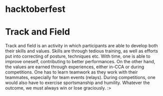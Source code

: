 # hacktoberfest
# Track and Field
Track and field is an activity in which participants are able to develop both their skills and values. 
Skills are through tedious training, as well as efforts put into correcting of posture, techniques etc. With time, one is able to improve oneself, contributing to better performances. 
On the other hand, the values are earned through experiences, either in-CCA or during competitions. One has to learn teamwork as they work with their teammates, especially for team events (relays). During competitions, one would also have to exercise sportsmanship and humility. Whatever the outcome, we must always win or lose graciously. 
:>

